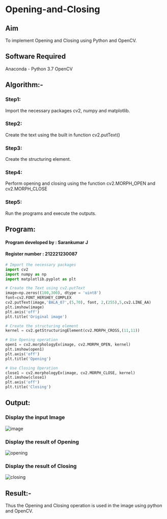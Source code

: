 # Opening-and-Closing
## Aim
To implement Opening and Closing using Python and OpenCV.

## Software Required
Anaconda - Python 3.7
OpenCV
## Algorithm:-
### Step1:
Import the necessary packages cv2, numpy and matplotlib.

### Step2:
Create the text using the built in function cv2.putText()

### Step3:
Create the structuring element.

### Step4:
Perform opening and closing using the function cv2.MORPH_OPEN and cv2.MORPH_CLOSE

### Step5:
Run the programs and execute the outputs.


## Program:
#### Program developed by : Sarankumar J
#### Register number : 212221230087
```py
# Import the necessary packages
import cv2
import numpy as np
import matplotlib.pyplot as plt

# Create the Text using cv2.putText
image=np.zeros((100,300), dtype = 'uint8')
font=cv2.FONT_HERSHEY_COMPLEX
cv2.putText(image,'BALA_07',(5,70), font, 2,(255),5,cv2.LINE_AA)
plt.imshow(image)
plt.axis('off')
plt.title('Original image')

# Create the structuring element
kernel = cv2.getStructuringElement(cv2.MORPH_CROSS,(11,11))

# Use Opening operation
open1 = cv2.morphologyEx(image, cv2.MORPH_OPEN, kernel)
plt.imshow(open1)
plt.axis('off')
plt.title('Opening')

# Use Closing Operation
close1 = cv2.morphologyEx(image, cv2.MORPH_CLOSE, kernel)
plt.imshow(close1)
plt.axis('off')
plt.title('Closing')
```
## Output:
### Display the input Image
![image](https://github.com/SarankumarJ/Opening-and-Closing/assets/94778101/a179bd06-635d-4f5b-a378-24636cdeac34)

### Display the result of Opening
![opening](https://github.com/SarankumarJ/Opening-and-Closing/assets/94778101/390e0aea-92af-455b-afcc-7906eed10b22)

### Display the result of Closing
![closing](https://github.com/SarankumarJ/Opening-and-Closing/assets/94778101/50aedff9-2e22-446c-b65b-0dacc3abba4a)

## Result:-
Thus the Opening and Closing operation is used in the image using python and OpenCV.
